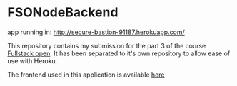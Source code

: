 # FSONodeBackend
app running in: http://secure-bastion-91187.herokuapp.com/

This repository contains my submission for the part 3 of the course [Fullstack open](https://fullstackopen.com/). It has been separated to it's own repository to allow ease of use with Heroku.

The frontend used in this application is available [here](https://github.com/auttij/FullStackOpen/tree/master/osa2/puhelinluettelo)